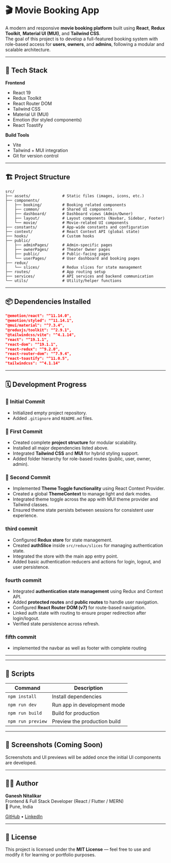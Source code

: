 # 🎬 Movie Booking App

A modern and responsive **movie booking platform** built using **React**, **Redux Toolkit**, **Material UI (MUI)**, and **Tailwind CSS**.  
The goal of this project is to develop a full-featured booking system with role-based access for **users**, **owners**, and **admins**, following a modular and scalable architecture.

---

## 🚀 Tech Stack

**Frontend**
- React 19
- Redux Toolkit
- React Router DOM
- Tailwind CSS
- Material UI (MUI)
- Emotion (for styled components)
- React Toastify

**Build Tools**
- Vite
- Tailwind + MUI integration
- Git for version control

---

## 🏗️ Project Structure

```
src/
├── assets/              # Static files (images, icons, etc.)
├── components/
│   ├── booking/         # Booking related components
│   ├── common/          # Shared UI components
│   ├── dashboard/       # Dashboard views (Admin/Owner)
│   ├── layout/          # Layout components (Navbar, Sidebar, Footer)
│   └── movie/           # Movie-related UI components
├── constants/           # App-wide constants and configuration
├── context/             # React Context API (global state)
├── hooks/               # Custom hooks
├── public/
│   ├── adminPages/      # Admin-specific pages
│   ├── ownerPages/      # Theater Owner pages
│   ├── public/          # Public-facing pages
│   └── userPages/       # User dashboard and booking pages
├── redux/
│   └── slices/          # Redux slices for state management
├── routes/              # App routing setup
├── services/            # API services and backend communication
└── utils/               # Utility/helper functions
```

---

## 📦 Dependencies Installed

```json
"@emotion/react": "^11.14.0",
"@emotion/styled": "^11.14.1",
"@mui/material": "^7.3.4",
"@reduxjs/toolkit": "^2.9.1",
"@tailwindcss/vite": "^4.1.14",
"react": "^19.1.1",
"react-dom": "^19.1.1",
"react-redux": "^9.2.0",
"react-router-dom": "^7.9.4",
"react-toastify": "^11.0.5",
"tailwindcss": "^4.1.14"
```

---

## 🗓️ Development Progress

### 🧱 Initial Commit
- Initialized empty project repository.
- Added `.gitignore` and `README.md` files.

### 🏁 First Commit
- Created complete **project structure** for modular scalability.
- Installed all major dependencies listed above.
- Integrated **Tailwind CSS** and **MUI** for hybrid styling support.
- Added folder hierarchy for role-based routes (public, user, owner, admin).

### 🌙 Second Commit
- Implemented **Theme Toggle functionality** using React Context Provider.
- Created a global **ThemeContext** to manage light and dark modes.
- Integrated theme toggle across the app with MUI theme provider and Tailwind classes.
- Ensured theme state persists between sessions for consistent user experience.


### third commit
- Configured **Redux store** for state management.
- Created **authSlice** inside `src/redux/slices` for managing authentication state.
- Integrated the store with the main app entry point.
- Added basic authentication reducers and actions for login, logout, and user persistence.

### fourth commit 

- Integrated **authentication state management** using Redux and Context API.
- Added **protected routes** and **public routes** to handle user navigation.
- Configured **React Router DOM (v7)** for route-based navigation.
- Linked auth state with routing to ensure proper redirection after login/logout.
- Verified state persistence across refresh.


### fifth commit 
- implemented the navbar as well as footer with complete routing 
---


---

## 🧰 Scripts

| Command | Description |
|----------|-------------|
| `npm install` | Install dependencies |
| `npm run dev` | Run app in development mode |
| `npm run build` | Build for production |
| `npm run preview` | Preview the production build |

---

## 📸 Screenshots (Coming Soon)
Screenshots and UI previews will be added once the initial UI components are developed.

---

## 👨‍💻 Author

**Ganesh Nitalikar**  
Frontend & Full Stack Developer (React / Flutter / MERN)  
📍 Pune, India  

[GitHub](https://github.com/) • [LinkedIn](https://linkedin.com/in/)

---

## 🪪 License

This project is licensed under the **MIT License** — feel free to use and modify it for learning or portfolio purposes.
